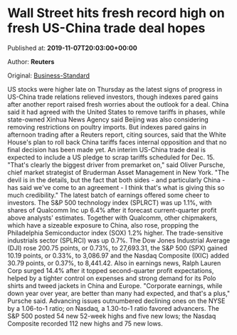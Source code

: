 
# Wall Street hits fresh record high on fresh US-China trade deal hopes

Published at: **2019-11-07T20:03:00+00:00**

Author: **Reuters**

Original: [Business-Standard](https://www.business-standard.com/article/international/wall-street-hits-fresh-record-high-on-fresh-us-china-trade-deal-hopes-119110800059_1.html)

US stocks were higher late on Thursday as the latest signs of progress in US-China trade relations relieved investors, though indexes pared gains after another report raised fresh worries about the outlook for a deal.
China said it had agreed with the United States to remove tariffs in phases, while state-owned Xinhua News Agency said Beijing was also considering removing restrictions on poultry imports.
But indexes pared gains in afternoon trading after a Reuters report, citing sources, said that the White House's plan to roll back China tariffs faces internal opposition and that no final decision has been made yet.
An interim US-China trade deal is expected to include a US pledge to scrap tariffs scheduled for Dec. 15.
"That's clearly the biggest driver from premarket on," said Oliver Pursche, chief market strategist of Bruderman Asset Management in New York. "The devil is in the details, but the fact that both sides - and particularly China - has said we've come to an agreement - I think that's what is giving this so much credibility."
The latest batch of earnings offered some cheer to investors.
The S&P 500 technology index (SPLRCT) was up 1.1%, with shares of Qualcomm Inc up 6.4% after it forecast current-quarter profit above analysts' estimates.
Together with Qualcomm, other chipmakers, which have a sizeable exposure to China, also rose, propping the Philadelphia Semiconductor index (SOX) 1.2% higher.
The trade-sensitive industrials sector (SPLRCI) was up 0.7%.
The Dow Jones Industrial Average (DJI) rose 200.75 points, or 0.73%, to 27,693.31, the S&P 500 (SPX) gained 10.19 points, or 0.33%, to 3,086.97 and the Nasdaq Composite (IXIC) added 30.79 points, or 0.37%, to 8,441.42.
Also in earnings news, Ralph Lauren Corp surged 14.4% after it topped second-quarter profit expectations, helped by a tighter control on expenses and strong demand for its Polo shirts and tweed jackets in China and Europe.
"Corporate earnings, while down year over year, are better than many had expected, and that's a plus," Pursche said.
Advancing issues outnumbered declining ones on the NYSE by a 1.06-to-1 ratio; on Nasdaq, a 1.30-to-1 ratio favored advancers.
The S&P 500 posted 54 new 52-week highs and five new lows; the Nasdaq Composite recorded 112 new highs and 75 new lows.
